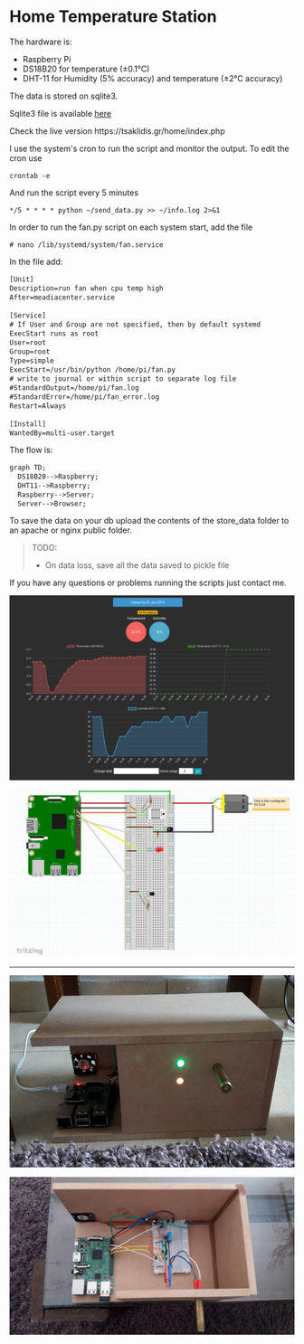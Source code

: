 # Home Temperature Station

The hardware is:
<ul>
	<li>Raspberry Pi</li>
	<li>DS18B20 for temperature (±0.1°C)</li>
	<li>DHT-11 for Humidity (5% accuracy) and temperature (±2°C accuracy)</li>
</ul>
The data is stored on sqlite3.
<p>Sqlite3 file is available <a href="https://tsaklidis.gr/home/home_data.sqlite3">here</a> </p>

<p>Check the live version https://tsaklidis.gr/home/index.php</p>


I use the system's cron to run the script and monitor the output. To edit the cron use 

```shell
crontab -e
```
And run the script every 5 minutes
```shell
*/5 * * * * python ~/send_data.py >> ~/info.log 2>&1
```

In order to run the fan.py script on each system start, add the file
```shell
# nano /lib/systemd/system/fan.service

```

In the file add:
```shell
[Unit]
Description=run fan when cpu temp high
After=meadiacenter.service

[Service]
# If User and Group are not specified, then by default systemd ExecStart runs as root
User=root
Group=root
Type=simple
ExecStart=/usr/bin/python /home/pi/fan.py
# write to journal or within script to separate log file
#StandardOutput=/home/pi/fan.log
#StandardError=/home/pi/fan_error.log
Restart=Always

[Install]
WantedBy=multi-user.target

```

The flow is:
```mermaid
graph TD;
  DS18B20-->Raspberry;
  DHT11-->Raspberry;
  Raspberry-->Server;
  Server-->Browser;
```

To save the data on your db upload the contents of the store_data folder to an apache or nginx public folder.

> TODO:
> <ul>
>	<li>On data loss, save all the data saved to pickle file</li>
> </ul>

If you have any questions or problems running the scripts just contact me. 

![](photo/dark.png)

![](photo/circuit.png)

<hr>

![](photo/case.jpg)

![](photo/board2.jpg)